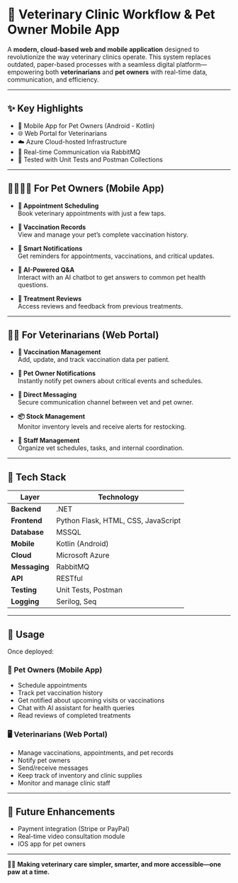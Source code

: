# 🐾 Veterinary Clinic Workflow & Pet Owner Mobile App

A **modern, cloud-based web and mobile application** designed to revolutionize the way veterinary clinics operate. This system replaces outdated, paper-based processes with a seamless digital platform—empowering both **veterinarians** and **pet owners** with real-time data, communication, and efficiency.

---

## ✨ Key Highlights

- 📱 Mobile App for Pet Owners (Android - Kotlin)
- 🌐 Web Portal for Veterinarians
- ☁️ Azure Cloud-hosted Infrastructure
- 🔄 Real-time Communication via RabbitMQ
- 🧪 Tested with Unit Tests and Postman Collections

---

## 👨‍👩‍👧‍👦 For Pet Owners (Mobile App)

- **📅 Appointment Scheduling**  
  Book veterinary appointments with just a few taps.

- **💉 Vaccination Records**  
  View and manage your pet’s complete vaccination history.

- **🔔 Smart Notifications**  
  Get reminders for appointments, vaccinations, and critical updates.

- **🤖 AI-Powered Q&A**  
  Interact with an AI chatbot to get answers to common pet health questions.

- **📝 Treatment Reviews**  
  Access reviews and feedback from previous treatments.

---

## 👩‍⚕️ For Veterinarians (Web Portal)

- **💉 Vaccination Management**  
  Add, update, and track vaccination data per patient.

- **📣 Pet Owner Notifications**  
  Instantly notify pet owners about critical events and schedules.

- **💬 Direct Messaging**  
  Secure communication channel between vet and pet owner.

- **📦 Stock Management**  
  Monitor inventory levels and receive alerts for restocking.

- **👥 Staff Management**  
  Organize vet schedules, tasks, and internal coordination.

---

## 🧰 Tech Stack

| Layer        | Technology         |
|--------------|--------------------|
| **Backend**  | .NET               |
| **Frontend** | Python Flask, HTML, CSS, JavaScript |
| **Database** | MSSQL              |
| **Mobile**   | Kotlin (Android)   |
| **Cloud**    | Microsoft Azure    |
| **Messaging**| RabbitMQ           |
| **API**      | RESTful            |
| **Testing**  | Unit Tests, Postman |
| **Logging**  | Serilog, Seq       |

---

## 🚀 Usage

Once deployed:

### 📲 Pet Owners (Mobile App)
- Schedule appointments
- Track pet vaccination history
- Get notified about upcoming visits or vaccinations
- Chat with AI assistant for health queries
- Read reviews of completed treatments

### 🖥️ Veterinarians (Web Portal)
- Manage vaccinations, appointments, and pet records
- Notify pet owners
- Send/receive messages
- Keep track of inventory and clinic supplies
- Monitor and manage clinic staff

---

## 📌 Future Enhancements

- Payment integration (Stripe or PayPal)
- Real-time video consultation module
- IOS app for pet owners 

---


🐶🐱 **Making veterinary care simpler, smarter, and more accessible—one paw at a time.**

